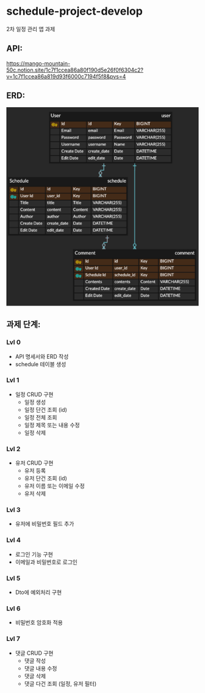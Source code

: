 # schedule-project-develop
2차 일정 관리 앱 과제

## API:
https://mango-mountain-50c.notion.site/1c7f1ccea86a80f190d5e26f0f6304c2?v=1c7f1ccea86a819d93f6000c7194f5f8&pvs=4

## ERD:
![img.png](img.png)

## 과제 단계:
### Lvl 0
- API 명세서와 ERD 작성
- schedule 테이블 생성
### Lvl 1
- 일정 CRUD 구현
  - 일정 생성
  - 일정 단건 조회 (id)
  - 일정 전체 조회
  - 일정 제목 또는 내용 수정
  - 일정 삭제
### Lvl 2
- 유저 CRUD 구현
  - 유저 등록
  - 유저 단건 조회 (id)
  - 유저 이름 또는 이메일 수정
  - 유저 삭제
### Lvl 3
- 유저에 비밀번호 필드 추가
### Lvl 4
- 로그인 기능 구현
- 이메일과 비밀번호로 로그인
### Lvl 5
- Dto에 예외처리 구현
### Lvl 6
- 비밀번호 암호화 적용
### Lvl 7
- 댓글 CRUD 구현
  - 댓글 작성
  - 댓글 내용 수정
  - 댓글 삭제
  - 댓글 다건 조회 (일정, 유저 필터)